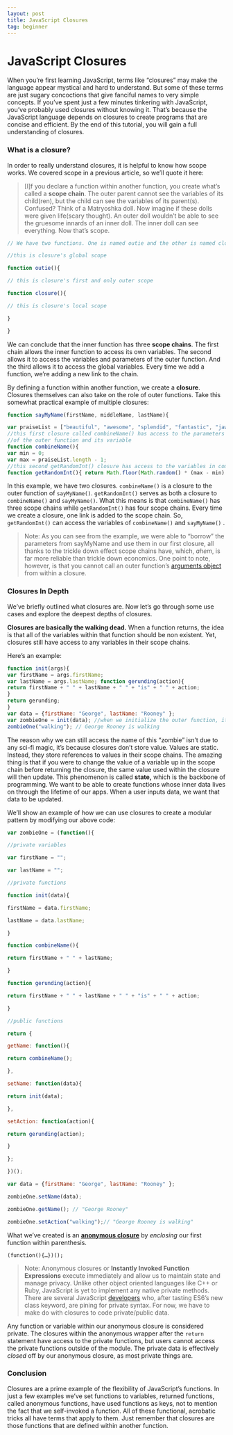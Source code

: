 ```yaml
---
layout: post
title: JavaScript Closures
tag: beginner
---
```


JavaScript Closures
============


When you’re first learning JavaScript, terms like “closures” may make the language appear mystical and hard to understand. But some of these terms are just sugary concoctions that give fanciful names to very simple concepts. If you’ve spent just a few minutes tinkering with JavaScript, you’ve probably used closures without knowing it. That’s because the JavaScript language depends on closures to create programs that are concise and efficient. By the end of this tutorial, you will gain a full understanding of closures.

<h3>What is a closure?</h3>

In order to really understand closures, it is helpful to know how scope works. We covered scope in a previous article, so we’ll quote it here:

> [I]f you declare a function within another function, you create what’s called a  **scope chain**. The outer parent cannot see the variables of its child(ren), but the child can see the variables of its parent(s). Confused? Think of a Matryoshka doll. Now imagine if these dolls were given life(scary thought). An outer doll wouldn’t be able to see the gruesome innards of an inner doll. The inner doll can see everything. Now that’s scope.

```javascript
// We have two functions. One is named outie and the other is named closure *wink* *wink*

//this is closure's global scope

function outie(){

// this is closure's first and only outer scope

function closure(){

// this is closure's local scope

}

}
```

We can conclude that the inner function has three  **scope chains**. The first chain allows the inner function to access its own variables. The second allows it to access the variables and parameters of the outer function. And the third allows it to access the global variables. Every time we add a function, we’re adding a new link to the chain.

By defining a function within another function, we create a  **closure**. Closures themselves can also take on the role of outer functions. Take this somewhat practical example of multiple closures:

```javascript
function sayMyName(firstName, middleName, lastName){ 

var praiseList = ["beautiful", "awesome", "splendid", "fantastic", "jaw-dropping"]; 
//this first closure called combineName() has access to the parameters 
//of the outer function and its variable 
function combineName(){ 
var min = 0; 
var max = praiseList.length - 1; 
//this second getRandomInt() closure has access to the variables in combineName() 
function getRandomInt(){ return Math.floor(Math.random() * (max - min) + min); } return "Your" + " " + praiseList[getRandomInt()] + " name is " + firstName + " " + middleName + " " + lastName; } return combineName();} sayMyName("Beyonce", "Giselle", "Knowles-Carter"); // Your beautiful/awesome/splendid... name is Beyonce Giselle Knowles-Carter
```
In this example, we have two closures.  `combineName()`  is a closure to the outer function of  `sayMyName()`.  `getRandomInt()`  serves as both a closure to  `combineName()`  and  `sayMyName()`. What this means is that  `combineName()`  has three scope chains while  `getRandomInt()`  has four scope chains. Every time we create a closure, one link is added to the scope chain. So,  `getRandomInt()`  can access the variables of  `combineName()`  and  `sayMyName()` .

> Note: As you can see from the example, we were able to “borrow” the parameters from sayMyName and use them in our first closure, all thanks to the trickle down effect scope chains have, which, *ahem*, is far more reliable than trickle down economics. One point to note, however, is that you cannot call an outer function’s  [arguments object](https://developer.mozilla.org/en-US/docs/Web/JavaScript/Reference/Functions/arguments)  from within a closure.

<h3>Closures In Depth</h3>

We’ve briefly outlined what closures are. Now let’s go through some use cases and explore the deepest depths of closures.

**Closures are basically the walking dead.**  When a function returns, the idea is that all of the variables within that function should be non existent. Yet, closures still have access to any variables in their scope chains.

Here’s an example:
```javascript
function init(args){ 
var firstName = args.firstName; 
var lastName = args.lastName; function gerunding(action){ 
return firstName + " " + lastName + " " + "is" + " " + action; 
} 
return gerunding; 
} 
var data = {firstName: "George", lastName: "Rooney" }; 
var zombieOne = init(data); //when we initialize the outer function, it returns undefined. The outer function is dead, but.../* 20 lines of code later...*/
zombieOne("walking"); // George Rooney is walking

```
The reason why we can still access the name of this “zombie” isn’t due to any sci-fi magic, it’s because closures don’t store value. Values are static. Instead, they store references to values in their scope chains. The amazing thing is that if you were to change the value of a variable up in the scope chain before returning the closure, the same value used within the closure will then update. This phenomenon is called  **state,** which is the backbone of programming. We want to be able to create functions whose inner data lives on through the lifetime of our apps. When a user inputs data, we want that data to be updated.

We’ll show an example of how we can use closures to create a modular pattern by modifying our above code:

```javascript
var zombieOne = (function(){

//private variables

var firstName = "";

var lastName = "";

//private functions

function init(data){

firstName = data.firstName;

lastName = data.lastName;

}

function combineName(){

return firstName + " " + lastName;

}

function gerunding(action){

return firstName + " " + lastName + " " + "is" + " " + action;

}

//public functions

return {

getName: function(){

return combineName();

},

setName: function(data){

return init(data);

},

setAction: function(action){

return gerunding(action);

}

};

})();

var data = {firstName: "George", lastName: "Rooney" };

zombieOne.setName(data);

zombieOne.getName(); // "George Rooney"

zombieOne.setAction("walking");// "George Rooney is walking"
```

What we’ve created is an  [**anonymous closure**](http://www.adequatelygood.com/JavaScript-Module-Pattern-In-Depth.html)  by  _enclosing_  our first function within parenthesis.

`(function(){…})();`

> Note: Anonymous closures or  **Instantly Invoked Function Expressions**  execute immediately and allow us to maintain state and manage privacy. Unlike other object oriented languages like C++ or Ruby, JavaScript is yet to implement any native private methods. There are several JavaScript  [developers](https://esdiscuss.org/topic/class-private-syntax-in-es6-was-es6-es7-es8-and-beyond-a-proposed-roadmap)  who, after tasting ES6’s new class keyword, are pining for private syntax. For now, we have to make do with closures to code private/public data.


Any function or variable within our anonymous closure is considered private. The closures within the anonymous wrapper after the  `return` statement have access to the private functions, but users cannot access the private functions outside of the module. The private data is effectively  _closed_ off by our anonymous closure, as most private things are.

<h3>Conclusion</h3>

Closures are a prime example of the flexibility of JavaScript’s functions. In just a few examples we’ve set functions to variables, returned functions, called anonymous functions, have used functions as keys, not to mention the fact that we self-invoked a function. All of these functional, acrobatic tricks all have terms that apply to them. Just remember that closures are those functions that are defined within another function.
